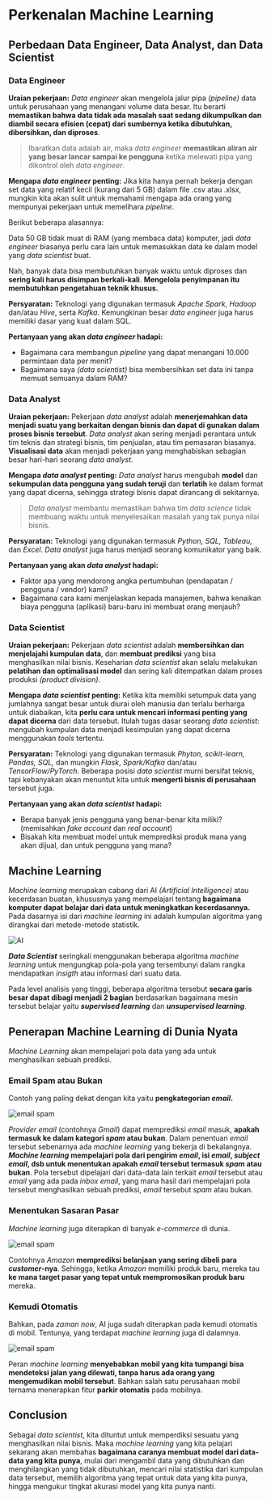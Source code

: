 # Perkenalan Machine Learning

## Perbedaan Data Engineer, Data Analyst, dan Data Scientist

### Data Engineer

**Uraian pekerjaan:** *Data engineer* akan mengelola jalur pipa *(pipeline)* data untuk perusahaan yang menangani volume data besar. Itu berarti **memastikan bahwa data tidak ada masalah saat sedang dikumpulkan dan diambil secara efisien (cepat) dari sumbernya ketika dibutuhkan, dibersihkan, dan diproses**.

> Ibaratkan data adalah air, maka *data engineer* **memastikan aliran air yang besar lancar sampai ke pengguna** ketika melewati pipa yang dikontrol oleh *data engineer*.

**Mengapa *data engineer* penting:** Jika kita hanya pernah bekerja dengan set data yang relatif kecil (kurang dari 5 GB) dalam file .csv atau .xlsx, mungkin kita akan sulit untuk memahami mengapa ada orang yang mempunyai pekerjaan untuk memelihara *pipeline*.

Berikut beberapa alasannya:

Data 50 GB tidak muat di RAM (yang membaca data) komputer, jadi *data engineer* biasanya perlu cara lain untuk memasukkan data ke dalam model yang *data scientist* buat.

Nah, banyak data bisa membutuhkan banyak waktu untuk diproses dan **sering kali harus disimpan berkali-kali**. **Mengelola penyimpanan itu membutuhkan pengetahuan teknik khusus.**

**Persyaratan:** Teknologi yang digunakan termasuk *Apache Spark*, *Hadoop* dan/atau *Hive*, serta *Kafka*. Kemungkinan besar *data engineer* juga harus memiliki dasar yang kuat dalam SQL.

**Pertanyaan yang akan *data engineer* hadapi:**

- Bagaimana cara membangun *pipeline* yang dapat menangani 10.000 permintaan data per menit?
- Bagaimana saya *(data scientist)* bisa membersihkan set data ini tanpa memuat semuanya dalam RAM?

### Data Analyst

**Uraian pekerjaan:** Pekerjaan *data analyst* adalah **menerjemahkan data menjadi suatu yang berkaitan dengan bisnis dan dapat di gunakan dalam proses bisnis tersebut**. *Data analyst* akan sering menjadi perantara untuk tim teknis dan strategi bisnis, tim penjualan, atau tim pemasaran biasanya. **Visualisasi data** akan menjadi pekerjaan yang menghabiskan sebagian besar hari-hari seorang *data analyst*.

**Mengapa *data analyst* penting:** *Data analyst* harus mengubah **model** dan **sekumpulan data pengguna yang sudah teruji** dan **terlatih** ke dalam format yang dapat dicerna, sehingga strategi bisnis dapat dirancang di sekitarnya.

> *Data analyst* membantu memastikan bahwa tim *data science* tidak membuang waktu untuk menyelesaikan masalah yang tak punya nilai bisnis.

**Persyaratan:** Teknologi yang digunakan termasuk *Python, SQL, Tableau,* dan *Excel*. *Data analyst* juga harus menjadi seorang komunikator yang baik.

**Pertanyaan yang akan *data analyst* hadapi:**

- Faktor apa yang mendorong angka pertumbuhan (pendapatan / pengguna / vendor) kami?
- Bagaimana cara kami menjelaskan kepada manajemen, bahwa kenaikan biaya pengguna (aplikasi) baru-baru ini membuat orang menjauh?

### Data Scientist

**Uraian pekerjaan:** Pekerjaan *data scientist* adalah **membersihkan dan menjelajahi kumpulan data**, dan **membuat prediksi** yang bisa menghasilkan nilai bisnis. Keseharian *data scientist* akan selalu melakukan **pelatihan dan optimalisasi model** dan sering kali ditempatkan dalam proses produksi *(product division)*.

**Mengapa *data scientist* penting:** Ketika kita memiliki setumpuk data yang jumlahnya sangat besar untuk diurai oleh manusia dan terlalu berharga untuk diabaikan, kita **perlu cara untuk mencari informasi penting yang dapat dicerna** dari data tersebut. Itulah tugas dasar seorang *data scientist:* mengubah kumpulan data menjadi kesimpulan yang dapat dicerna menggunakan *tools* tertentu.

**Persyaratan:** Teknologi yang digunakan termasuk *Phyton, scikit-learn, Pandas, SQL,* dan mungkin *Flask*, *Spark/Kafka* dan/atau *TensorFlow/PyTorch*. Beberapa posisi *data scientist* murni bersifat teknis, tapi kebanyakan akan menuntut kita untuk **mengerti bisnis di perusahaan** tersebut juga.

**Pertanyaan yang akan *data scientist* hadapi:**

- Berapa banyak jenis pengguna yang benar-benar kita miliki? (memisahkan *fake account* dan *real account*)
- Bisakah kita membuat model untuk memprediksi produk mana yang akan dijual, dan untuk pengguna yang mana?

## Machine Learning

*Machine learning* merupakan cabang dari AI *(Artificial Intelligence)* atau kecerdasan buatan, khususnya yang mempelajari tentang **bagaimana komputer dapat belajar dari data untuk meningkatkan kecerdasannya.** Pada dasarnya isi dari *machine learning* ini adalah kumpulan algoritma yang dirangkai dari metode-metode statistik.

![AI](img/1/6.png)

***Data Scientist*** seringkali menggunakan beberapa algoritma *machine learning* untuk mengungkap pola-pola yang tersembunyi dalam rangka mendapatkan *insigth* atau informasi dari suatu data.

Pada level analisis yang tinggi, beberapa algoritma tersebut **secara garis besar dapat dibagi menjadi 2 bagian** berdasarkan bagaimana mesin tersebut belajar yaitu ***supervised learning*** dan ***unsupervised learning***.

## Penerapan Machine Learning di Dunia Nyata

*Machine Learning* akan mempelajari pola data yang ada untuk menghasilkan sebuah prediksi.

### Email Spam atau Bukan

Contoh yang paling dekat dengan kita yaitu **pengkategorian *email*.**

![email spam](img/1/7.png)

*Provider email* (contohnya *Gmail*) dapat memprediksi *email* masuk, **apakah termasuk ke dalam kategori *spam* atau bukan**. Dalam penentuan *email* tersebut sebenarnya ada *machine learning* yang bekerja di bekalangnya. ***Machine learning* mempelajari pola dari pengirim *email*, isi *email*, *subject email*, dsb untuk menentukan apakah *email* tersebut termasuk *spam* atau bukan**. Pola tersebut dipelajari dari data-data lain terkait *email* tersebut atau *email* yang ada pada *inbox email*, yang mana hasil dari mempelajari pola tersebut menghasilkan sebuah prediksi, *email* tersebut *spam* atau bukan.

### Menentukan Sasaran Pasar

*Machine learning* juga diterapkan di banyak *e-commerce* di dunia.

![email spam](img/1/9.png)

Contohnya *Amazon* **memprediksi belanjaan yang sering dibeli para *customer*-nya**. Sehingga, ketika *Amazon* memiliki produk baru, mereka tau **ke mana target pasar yang tepat untuk mempromosikan produk baru** mereka.

### Kemudi Otomatis

Bahkan, pada *zaman now*, AI juga sudah diterapkan pada kemudi otomatis di mobil. Tentunya, yang terdapat *machine learning* juga di dalamnya.

![email spam](img/1/8.png)

Peran *machine learning* **menyebabkan mobil yang kita tumpangi bisa mendeteksi jalan yang dilewati, tanpa harus ada orang yang mengemudikan mobil tersebut**. Bahkan salah satu perusahaan mobil ternama menerapkan fitur **parkir otomatis** pada mobilnya.

## Conclusion

Sebagai *data scientist*, kita dituntut untuk memperdiksi sesuatu yang menghasilkan nilai bisnis. Maka *machine learning* yang kita pelajari sekarang akan membahas **bagaimana caranya membuat model dari data-data yang kita punya**, mulai dari mengambil data yang dibutuhkan dan menghilangkan yang tidak dibutuhkan, mencari nilai statistika dari kumpulan data tersebut, memilih algoritma yang tepat untuk data yang kita punya, hingga mengukur tingkat akurasi model yang kita punya nanti.
